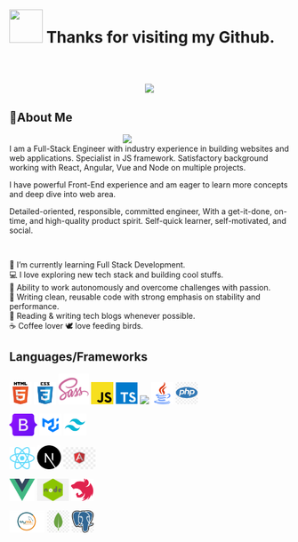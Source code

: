 # <img height="60" width="60" src="https://media.giphy.com/media/lP8xu5t2DLGG045H8F/giphy.gif" /> Thanks for visiting my Github.
<br />
<br />
<p align="center">
  <img src="https://readme-typing-svg.herokuapp.com/?lines=Senior%20Front-End%20developer;JS%20framework%20Expert;4%2B%20years%20of%20rich%20experience;Always%20learning%20new%20technology&font=Pacifico&center=true&width=650&height=120&color=58a6ff&vCenter=true&size=45%22">
</p>

## 📜About Me
<img align="right" width="300" src="https://media.giphy.com/media/dWesBcTLavkZuG35MI/giphy.gif" />
<br/>
I am a Full-Stack Engineer with industry experience in building websites and web applications. Specialist in JS framework. Satisfactory background working with React, Angular, Vue and Node on multiple projects.

I have powerful Front-End experience and am eager to learn more concepts and deep dive into web area.

Detailed-oriented, responsible, committed engineer, With a get-it-done, on-time, and high-quality product spirit. Self-quick learner, self-motivated, and social.

<br/>

🚀  I’m currently learning Full Stack Development.<br/>
💻  I love exploring new tech stack and building cool stuffs.<br/>
💯  Ability to work autonomously and overcome challenges with passion.<br/>
💫  Writing clean, reusable code with strong emphasis on stability and performance.<br/>
📰  Reading & writing tech blogs whenever possible.<br/>
☕  Coffee lover  🕊  love feeding birds.<br/>

## Languages/Frameworks
<code><img src="./assets/html.png" height="40"></code>
<code><img src="./assets/css.png" height="40"></code>
<code><img src="./assets/Sass%20logo.svg" height="55"></code>
<code><img src="./assets/js.png" height="40"></code>
<code><img src="./assets/Typescript.svg" height="40"></code>
<code><img src="./assets/c++.jpg" height="40"></code>
<code><img src="./assets/java.png" height="40"></code>
<code><img src="./assets/php.jpg" height="40"></code>

<code><img src="./assets/Bootstrap_logo.png" height="40"></code>
<code><img src="./assets/mui.png" height="40"></code>
<code><img src="./assets/Tailwind_CSS.png" height="40"></code>

<code><img src="./assets/react.png" height="40"></code>
<code><img src="./assets/nextjs-logo.svg" height="43"></code>
<code><img src="./assets/Angular.jpg" height="40"></code>

<code><img src="./assets/vue.png" height="40"></code>
<code><img src="./assets/node.png" height="40"></code>
<code><img src="./assets/NestJS.png" height="40"></code>

<code><img src="./assets/MySQL-Logo.jpg" height="40"></code>
<code><img src="./assets/MongoDB.jpg" height="40"></code>
<code><img src="./assets/PostgreSQL.jpg" height="40"></code>


